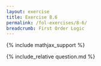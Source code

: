 ```yaml
---
layout: exercise
title: Exercise 8.6
permalink: /fol-exercises/8-6/
breadcrumb: First Order Logic
---
```


{% include mathjax_support %}

<div><i class="arrow-up" data-chapter="fol-exercises" data-exercise="ex_6" data-rating="0"></i></div>
{% include_relative question.md %}
